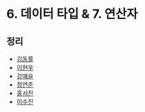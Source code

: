 # 6. 데이터 타입 & 7. 연산자

## 정리
- [김동률]()
- [이현우]()
- [강예슬]()
- [정연준](yeonjun.md)
- [홍서진](seojinHong.md)
- [이수진](sjlee.md)
